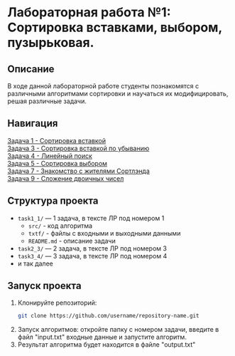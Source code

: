 # Лабораторная работа №1: Сортировка вставками, выбором, пузырьковая.

## Описание
В ходе данной лабораторной работе студенты познакомятся с различными алгоритмами сортировки и научаться их модифицировать, решая различные задачи.

## Навигация
[Задача 1 - Сортировка вставкой](task1_1/README.md)\
[Задача 3 - Сортировка вставкой по убыванию](task2_3/README.md)\
[Задача 4 - Линейный поиск](task3_4/README.md)\
[Задача 5 - Сортировка выбором](task4_5/README.md)\
[Задача 7 - Знакомство с жителями Сортлэнда](task5_7/README.md)\
[Задача 9 - Сложение двоичных чисел](task6_9/README.md)

## Структура проекта
- `task1_1/` — 1 задача, в тексте ЛР под номером 1
   - `src/` - код алгоритма
   - `txtf/` - файлы с входными и выходными данными
   - `README.md` - описание задачи
- `task2_3/` — 2 задача, в тексте ЛР под номером 3
- `task3_4/` — 3 задача, в тексте ЛР под номером 4
- и так далее

## Запуск проекта
1. Клонируйте репозиторий:
   ```bash
   git clone https://github.com/username/repository-name.git
2. Запуск алгоритмов: откройте папку с номером задачи, введите в файл "input.txt" входные данные и запустите алгоритм.
3. Результат алгоритма будет находится в файле "output.txt"